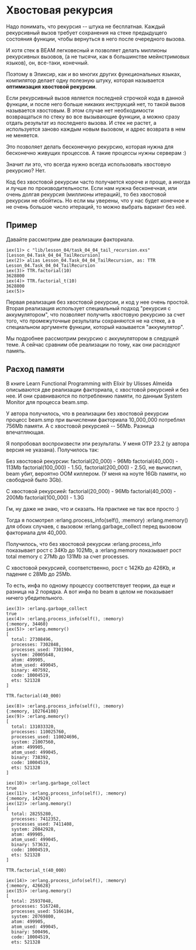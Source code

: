 # Хвостовая рекурсия

Надо понимать, что рекурсия -- штука не бесплатная. Каждый рекурсивный вызов требует сохранения на стеке предыдущего состояния функции, чтобы вернуться в него после очередного вызова.

И хотя стек в BEAM легковесный и позволяет делать миллионы рекурсивных вызовов, (а не тысячи, как в большинстве мейнстримовых языков), он, все-таки, конечный.

Поэтому в Эликсир, как и во многих других функциональных языках, компилятор делает одну полезную штуку, которая называется **оптимизация хвостовой рекурсии**.

Если рекурсивный вызов является последней строчкой кода в данной функции, и после него больше никаких инструкций нет, то такой вызов называется хвостовым. В этом случае нет необходимости возвращаться по стеку во все вызывающие
функции, а можно сразу отдать результат из последнего вызова. И стек не растет, а используется заново каждым новым вызовом, и адрес возврата в нем не меняется.

Это позволяет делать бесконечную рекурсию, которая нужна для бесконечно живущих процессов.  А такие процессы нужны серверам :)

Значит ли это, что всегда нужно всегда использовать хвостовую рекурсию? Нет. 

Код без хвостовой рекурсии часто получается короче и проще, а иногда и лучше по производительности. Если нам нужна бесконечная, или очень долгая рекурсия (миллионы итераций), то без хвостовой рекурсии не обойтись. Но если мы уверены, что у нас будет конечное и не очень большое число итераций, то можно выбрать вариант без неё.


## Пример

Давайте рассмотрим две реализации факториала.

```
iex(1)> c "lib/lesson_04/task_04_04_tail_recursion.exs"
[Lesson_04.Task_04_04_TailRecursion] 
iex(2)> alias Lesson_04.Task_04_04_TailRecursion, as: TTR
Lesson_04.Task_04_04_TailRecursion
iex(3)> TTR.factorial(10)
3628800
iex(4)> TTR.factorial_t(10)
3628800
iex(5)>
```

Первая реализация без хвостовой рекурсии, и код у нее очень простой. Вторая реализация использует специальный подход "рекурсия с аккумулятором", что позволяет получить хвостовую рекурсию за счет того, что промежуточные результаты сохраняются не на стеке, а в специальном аргументе функции, который называется "аккумулятор".

Мы подробнее рассмотрим рекурсию с аккумулятором в следущей теме. А сейчас сравним обе реализации по тому, как они расходуют память.


## Расход памяти

В книге Learn Functional Programming with Elixir by Ulisses Almeida описываются две реализации факториала, с хвостовой рекурсией и без нее. И они сравниваются по потреблению памяти, по данным System Monitor для процесса beam.smp. 

У автора получилось, что в реализации без хвостовой рекурсии процесс beam.smp при вычислении факториала 10_000_000 потреблял 756Mb памяти. А с хвостовой рекурсией -- 56Mb. Разница впечатляющая. 

Я попробовал воспроизвести эти результаты. У меня OTP 23.2 (у автора версия не указана). Получилось так:

Без хвостовой рекурсии:
factorial(20_000) - 96Mb
factorial(40_000) - 113Mb
factorial(100_000) - 1.5G,
factorial(200_000) - 2.5G, не вычислил, beam убит, вероятно ООМ киллером. (У меня на ноуте 16Gb памяти, но свободной было 3Gb). 

С хвостовой рекурсией:
factorial(20_000) - 96Mb
factorial(40_000) - 200Mb
factorial(100_000) - 1.3G

Гм, ну даже не знаю, что и сказать. На практике не так все просто :)

Тогда я посмотрел 
:erlang.process_info(self(), :memory)
:erlang.memory()
для обоих случаев, с вызовом 
:erlang.garbage_collect
перед вызовом факториала для 40_000.

Получилось, что без хвостовой рекурсии :erlang.process_info показывает рост c 34Kb до 102Mb, а :erlang.memory показывает рост total memory с 27Mb до 131Mb за счет processes. 

С хвостовой рекурсией, соответственно, рост с 142Kb до 426Kb, и падение с 28Mb до 25Mb. 

То есть, инфа по одному процессу соответствует теории, да еще и разница на 2 порядка. А вот инфа по beam в целом не показывает ничего убедительного. 



```
iex(3)> :erlang.garbage_collect
true
iex(4)> :erlang.process_info(self(), :memory)
{:memory, 34460}
iex(5)> :erlang.memory()
[
  total: 27308496,
  processes: 7302848,
  processes_used: 7301904,
  system: 20005648,
  atom: 499905,
  atom_used: 499045,
  binary: 407592,
  code: 10004519,
  ets: 521328
]

TTR.factorial(40_000)

iex(8)> :erlang.process_info(self(), :memory)
{:memory, 102764108}
iex(9)> :erlang.memory()                     
[
  total: 131033320,
  processes: 110025760,
  processes_used: 110024696, 
  system: 21007560,
  atom: 499905,
  atom_used: 499045,
  binary: 738392,
  code: 10004519,
  ets: 521328
]

iex(10)> :erlang.garbage_collect              
true
iex(11)> :erlang.process_info(self(), :memory)
{:memory, 142924}
iex(12)> :erlang.memory()                     
[
  total: 28255280,
  processes: 7412352,
  processes_used: 7411408,
  system: 20842928,
  atom: 499905,
  atom_used: 499045,
  binary: 573632,
  code: 10004519,
  ets: 521328
]

TTR.factorial_t(40_000)

iex(14)> :erlang.process_info(self(), :memory)
{:memory, 426628}
iex(15)> :erlang.memory()                     
[
  total: 25937048,
  processes: 5167248,
  processes_used: 5166184,
  system: 20769800,
  atom: 499905,
  atom_used: 499045,
  binary: 500496,
  code: 10004519,
  ets: 521328

```




